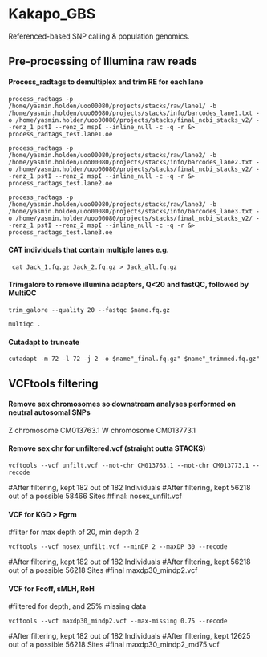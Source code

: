 # Kakapo_GBS
Referenced-based SNP calling &amp; population genomics.

## Pre-processing of Illumina raw reads

#### Process_radtags to demultiplex and trim RE for each lane 

`process_radtags -p /home/yasmin.holden/uoo00080/projects/stacks/raw/lane1/ -b /home/yasmin.holden/uoo00080/projects/stacks/info/barcodes_lane1.txt -o /home/yasmin.holden/uoo00080/projects/stacks/final_ncbi_stacks_v2/ --renz_1 pstI --renz_2 mspI --inline_null -c -q -r &> process_radtags_test.lane1.oe `

`process_radtags -p /home/yasmin.holden/uoo00080/projects/stacks/raw/lane2/ -b /home/yasmin.holden/uoo00080/projects/stacks/info/barcodes_lane2.txt -o /home/yasmin.holden/uoo00080/projects/stacks/final_ncbi_stacks_v2/ --renz_1 pstI --renz_2 mspI --inline_null -c -q -r &> process_radtags_test.lane2.oe `

`process_radtags -p /home/yasmin.holden/uoo00080/projects/stacks/raw/lane3/ -b /home/yasmin.holden/uoo00080/projects/stacks/info/barcodes_lane3.txt -o /home/yasmin.holden/uoo00080/projects/stacks/final_ncbi_stacks_v2/ --renz_1 pstI --renz_2 mspI --inline_null -c -q -r &> process_radtags_test.lane3.oe `

#### CAT individuals that contain multiple lanes e.g.

` cat Jack_1.fq.gz Jack_2.fq.gz > Jack_all.fq.gz`

#### Trimgalore to remove illumina adapters, Q<20 and fastQC, followed by MultiQC

`trim_galore --quality 20 --fastqc $name.fq.gz`

`multiqc .`

#### Cutadapt to truncate

`cutadapt -m 72 -l 72 -j 2 -o $name"_final.fq.gz" $name"_trimmed.fq.gz"`







## VCFtools filtering


#### Remove sex chromosomes so downstream analyses performed on neutral autosomal SNPs
Z chromosome CM013763.1
W chromosome CM013773.1

#### Remove sex chr for unfiltered.vcf (straight outta STACKS)

`vcftools --vcf unfilt.vcf --not-chr CM013763.1 --not-chr CM013773.1 --recode`

#After filtering, kept 182 out of 182 Individuals
#After filtering, kept 56218 out of a possible 58466 Sites
#final: nosex_unfilt.vcf


#### VCF for KGD > Fgrm
#filter for max depth of 20, min depth 2

`vcftools --vcf nosex_unfilt.vcf --minDP 2 --maxDP 30 --recode`

#After filtering, kept 182 out of 182 Individuals
#After filtering, kept 56218 out of a possible 56218 Sites
#final maxdp30_mindp2.vcf


#### VCF for Fcoff, sMLH, RoH
#filtered for depth, and 25% missing data

`vcftools --vcf maxdp30_mindp2.vcf --max-missing 0.75 --recode`

#After filtering, kept 182 out of 182 Individuals
#After filtering, kept 12625 out of a possible 56218 Sites
#final maxdp30_mindp2_md75.vcf


